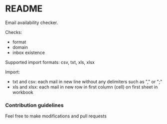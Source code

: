 # README #

Email availability checker.

Checks:
 - format
 - domain
 - inbox existence
 
Supported import formats: csv, txt, xls, xlsx

Import:
 - txt and csv: each mail in new line without any delimiters such as "," or ";"
 - xls and xlsx: each mail in new row in first column (cell) on first sheet in workbook
 
### Contribution guidelines ###

Feel free to make modifications and pull requests
